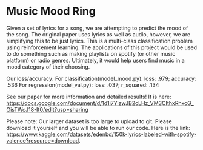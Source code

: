 # Music Mood Ring

Given a set of lyrics for a song, we are attempting to predict the mood of the song. 
The original paper uses lyrics as well as audio, however, we are simplifying this to be just lyrics. This is a multi-class classification problem using reinforcement learning. 
The applications of this project would be used to do something such as making playlists on spotify (or other music platform) or radio genres. 
Ultimately, it would help users find music in a mood category of their choosing.

Our loss/accuracy:
For classification(model_mood.py): loss: .979; accuracy: .536
For regression(model_val.py): loss: .037; r_squared: .134

See our paper for more information and detailed results! 
It is here: https://docs.google.com/document/d/1d1i7YizwJB2cLHz_VM3CIthxRhxcG_OisTWcJ18-It0/edit?usp=sharing

Please note: Our larger dataset is too large to upload to git. Please download it yourself and you will be able to run our code. Here is the link:
 https://www.kaggle.com/datasets/edenbd/150k-lyrics-labeled-with-spotify-valence?resource=download.